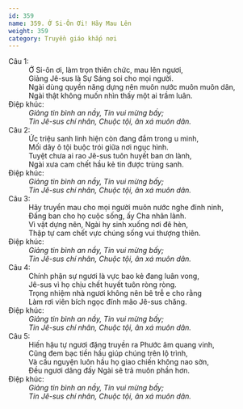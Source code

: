 ```yaml
---
id: 359
name: 359. Ớ Si-Ôn Ơi! Hãy Mau Lên
weight: 359
category: Truyền giáo khắp nơi
---
```

<dl><dt>Câu 1:</dt><dd data-verse="1">Ớ Si-ôn ơi, làm trọn thiên chức, mau lên ngươi, <br/>Giảng Jê-sus là Sự Sáng soi cho mọi người. <br/>Ngài dùng quyền năng dựng nên muôn nước muôn muôn dân, <br/>Ngài thật không muốn nhìn thấy một ai trầm luân. </dd><dt>Điệp khúc:</dt><dd data-chorus="1"><em>Giảng tin bình an nầy, Tin vui mừng bấy; <br/>Tin Jê-sus chí nhân, Chuộc tội, ân xá muôn dân. </em></dd><dt>Câu 2:</dt><dd data-verse="2">Ức triệu sanh linh hiện còn đang đắm trong u minh, <br/>Mối dây ô tội buộc trói giữa nơi ngục hình. <br/>Tuyệt chưa ai rao Jê-sus tuôn huyết ban ơn lành, <br/>Ngài xưa cam chết hầu kẻ tin được trùng sanh. </dd><dt>Điệp khúc:</dt><dd data-chorus="1"><em>Giảng tin bình an nầy, Tin vui mừng bấy; <br/>Tin Jê-sus chí nhân, Chuộc tội, ân xá muôn dân. </em></dd><dt>Câu 3:</dt><dd data-verse="3">Hãy truyền mau cho mọi người muôn nước nghe đinh ninh, <br/>Đấng ban cho họ cuộc sống, ấy Cha nhân lành. <br/>Vì vật dựng nên, Ngài hy sinh xuống nơi đê hèn, <br/>Thập tự cam chết vực chúng sống vui thượng thiên. </dd><dt>Điệp khúc:</dt><dd data-chorus="1"><em>Giảng tin bình an nầy, Tin vui mừng bấy; <br/>Tin Jê-sus chí nhân, Chuộc tội, ân xá muôn dân. </em></dd><dt>Câu 4:</dt><dd data-verse="4">Chính phận sự ngươi là vực bao kẻ đang luân vong, <br/>Jê-sus vì họ chịu chết huyết tuôn ròng ròng. <br/>Trọng nhiệm nhà ngươi không nên bê trễ e cho rằng <br/>Làm rơi viên bích ngọc đính mão Jê-sus chăng. </dd><dt>Điệp khúc:</dt><dd data-chorus="1"><em>Giảng tin bình an nầy, Tin vui mừng bấy; <br/>Tin Jê-sus chí nhân, Chuộc tội, ân xá muôn dân. </em></dd><dt>Câu 5:</dt><dd data-verse="5">Hiến hậu tự ngươi đặng truyền ra Phước âm quang vinh, <br/>Cũng đem bạc tiền hầu giúp chúng trên lộ trình, <br/>Và cầu nguyện luôn hầu họ giao chiến không nao sờn, <br/>Đều ngươi dâng đấy Ngài sẽ trả muôn phần hơn. </dd><dt>Điệp khúc:</dt><dd data-chorus="1"><em>Giảng tin bình an nầy, Tin vui mừng bấy; <br/>Tin Jê-sus chí nhân, Chuộc tội, ân xá muôn dân. </em></dd></dl>
